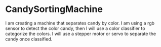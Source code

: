# CandySortingMachine
 I am creating a machine that separates candy by color. I am using a rgb sensor to detect the color candy, then I will use a color classifier to categorize the colors. I will use a stepper motor or servo to separate the candy once classified.
